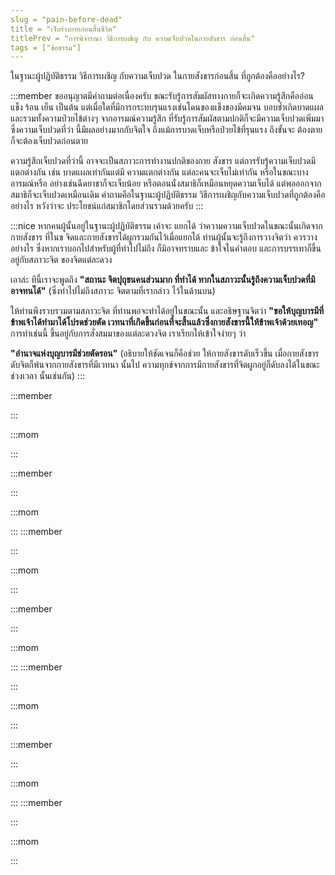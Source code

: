 ```yaml
---
slug = "pain-before-dead"
title = "เจ็บร่างกายก่อนสิ้นชีวิต"
titlePrev = "การพิจารณา วิธีการเผชิญ กับ ความเจ็บปวดในกายสังขาร ก่อนสิ้น"
tags = ["ข้อธรรม"]
---
```


ในฐานะผู้ปฏิบัติธรรม วิธีการเผชิญ กับความเจ็บปวด
ในกายสังขารก่อนสิ้น ที่ถูกต้องคืออย่างไร?

:::member
ขออนุญาตมีคำถามต่อเนื่องครับ
ขณะรับรู้การสัมผัสทางกายก็จะเกิดความรู้สึกคืออ่อน แข็ง ร้อน
เย็น เป็นต้น แต่เมื่อใดที่มีการกระทบรุนแรงเช่นโดนของแข็งของมีคมจน
บอบช้ำเกิดบาดแผล และรวมทั้งความป่วยไข้ต่างๆ จากอารมณ์ความรู้สึก
ที่รับรู้การสัมผัสตามปกติก็จะมีความเจ็บปวดเพิ่มมา ซึ่งความเจ็บปวดที่ว่า
นี้มีผลอย่างมากกับจิตใจ ถึงแม้การบาดเจ็บหรือป่วยไข้ที่รุนแรง ถึงขั้นจะ
ต้องตายก็จะต้องเจ็บปวดก่อนตาย

ความรู้สึกเจ็บปวดที่ว่านี้ อาจจะเป็นสภาวะการทำงานปกติของกาย
สังขาร แต่การรับรู้ความเจ็บปวดมีแตกต่างกัน เช่น บาดแผลเท่ากันแต่มี
ความแตกต่างกัน แต่ละคนจะเจ็บไม่เท่ากัน หรือในขณะบางอารมณ์หรือ
อย่างเช่นฉีดยาชาก็จะเจ็บน้อย หรือตอนนั่งสมาธิก็เหมือนหยุดความเจ็บได้
แต่พอออกจากสมาธิก็จะเจ็บปวดเหมือนเดิม คำถามคือในฐานะผู้ปฏิบัติธรรม วิธีการเผชิญกับความเจ็บปวดที่ถูกต้องคืออย่างไร หวังว่าจะ
ประโยชน์แก่สมาชิกโดยส่วนรวมด้วยครับ
:::

:::nice
หากคนผู้นั้นอยู่ในฐานะผู้ปฏิบัติธรรม เค้าจะ
แยกได้ ว่าความความเจ็บปวดในขณะนั้นเกิดจาก กายสังขาร ที่ในข
จิดและกายสังขารได้ผูกรวมกันไว้เมื่อแยกได้ ท่านผู้นั้นจะรู้ถึงการวางจิตว่า
ควรวางอย่างไร ซึ่งหากเราบอกไปสำหรับผู้ที่ทำไปไม่ถึง ก็มิอาจทราบและ
ข้าใจในคำตอบ และการบรรเทาก็ขึ้นอยู่กับสภาวะจิต ของจิตแต่ละดวง

เอาล่ะ ทีนี้เราจะพูดถึง **"สถานะ จิตปุถุชนคนส่วนมาก ที่ทำได้ ทากในสภาวะนั้นรู้ถึงความเจ็บปวดที่มิอาจทนได้"** (ซึ่งทำไปไม่ถึงสภาวะ
จิตตามที่เรากล่าว ไว้ในด้านบน)

ให้ท่านพีงรวบรวมตามสภาวะจิต ที่ท่านพอจะทำได้อยู่ในขณะนั้น
และอธิษฐานจิตว่า **"ขอให้บุญบารมีที่ข้าพเจ้าได้ทำมาได้โปรดช่วยตัด เวทนาที่เกิดขึ้นก่อนที่จะสิ้นแล้วซึ่งกายสังขารนี้ให้ข้าพเจ้าด้วยเทอญ"**
การทำเช่นนี้ ขึ้นอยู่กับการสั่งสมมาของแต่ละดวงจิต เราเรียกให้เข้าใจง่ายๆ
ว่า

**"อำนาจแห่งบุญบารมีช่วยตัดรอน"** (อธิบายให้ชัดเจนก็คือช่วย
ให้กายสังขารดับเร็วขึ้น เมื่อกายสังขารดับจิตก็พ้นจากกายสังขารที่มีเวทนา
นั้นไป ความทุกข์จากการมีกายสังขารที่จิตผูกอยู่ก็ดับลงได้ในขณะช่วงเวลา
นั้นเช่นกัน)
:::

:::member

:::

:::mom

:::

:::member

:::

:::mom

:::
:::member

:::

:::mom

:::

:::member

:::

:::mom

:::
:::member

:::

:::mom

:::

:::member

:::

:::mom

:::
:::member

:::

:::mom

:::

